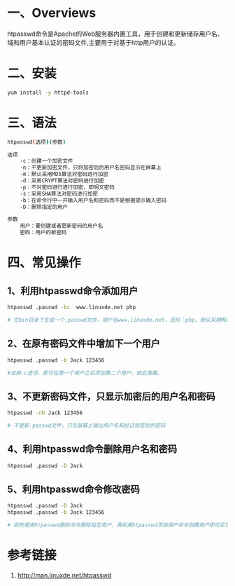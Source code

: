# 一、Overviews

htpasswd命令是Apache的Web服务器内置工具，用于创建和更新储存用户名、域和用户基本认证的密码文件,主要用于对基于http用户的认证。

# 二、安装

```bash
yum install -y httpd-tools
```

# 三、语法

```bash
htpasswd(选项)(参数)

选项
    -c：创建一个加密文件
    -n：不更新加密文件，只将加密后的用户名密码显示在屏幕上
    -m：默认采用MD5算法对密码进行加密
    -d：采用CRYPT算法对密码进行加密
    -p：不对密码进行进行加密，即明文密码
    -s：采用SHA算法对密码进行加密
    -b：在命令行中一并输入用户名和密码而不是根据提示输入密码
    -D：删除指定的用户

参数
    用户：要创建或者更新密码的用户名
    密码：用户的新密码
```

# 四、常见操作

## 1、利用htpasswd命令添加用户

```bash
htpasswd .passwd -bc  www.linuxde.net php

# 在bin目录下生成一个.passwd文件，用户名www.linuxde.net，密码：php，默认采用MD5加密方式
```

## 2、在原有密码文件中增加下一个用户

```bash
htpasswd .passwd -b Jack 123456

#去掉-c选项，即可在第一个用户之后添加第二个用户，依此类推。
```

## 3、不更新密码文件，只显示加密后的用户名和密码

```bash
htpasswd -nb Jack 123456

# 不更新.passwd文件，只在屏幕上输出用户名和经过加密后的密码
```

## 4、利用htpasswd命令删除用户名和密码

```bash
htpasswd .passwd -D Jack
```

## 5、利用htpasswd命令修改密码

```bash
htpasswd .passwd -D Jack
htpasswd .passwd -b Jack 123456

# 即先使用htpasswd删除命令删除指定用户，再利用htpasswd添加用户命令创建用户即可实现修改密码的功能。
```

# 参考链接

1. http://man.linuxde.net/htpasswd